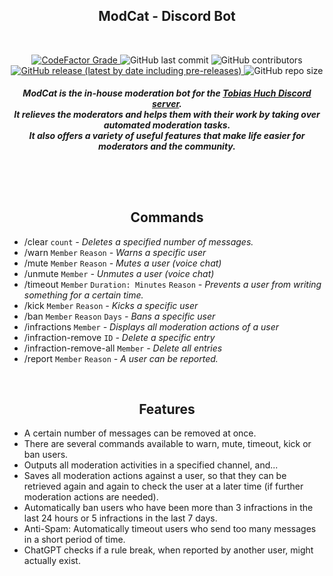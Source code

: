 <section>
  <h1 align="center">
  ModCat - Discord Bot
  </h1>

  <br>

  <p align="center">
  <a href="https://www.codefactor.io/repository/github/martin-herz-io/modcat">
    <img alt="CodeFactor Grade" src="https://img.shields.io/codefactor/grade/github/martin-herz-io/ModCat?logo=github&style=for-the-badge">
  </a>

  <img alt="GitHub last commit" src="https://img.shields.io/github/last-commit/martin-herz-io/ModCat?logo=github&style=for-the-badge">

  <img alt="GitHub contributors" src="https://img.shields.io/github/contributors-anon/martin-herz-io/ModCat?logo=github&style=for-the-badge">

  <br>

  <a href="https://github.com/martin-herz-io/ModCat/releases">
    <img alt="GitHub release (latest by date including pre-releases)" src="https://img.shields.io/github/v/release/martin-herz-io/ModCat?include_prereleases&logo=github&style=for-the-badge">
  </a>

  <img alt="GitHub repo size" src="https://img.shields.io/github/repo-size/martin-herz-io/ModCat?logo=github&style=for-the-badge">
  </p>

  <h5 align="center">
    ModCat is the in-house moderation bot for the <a href="https://discord.gg/huch">Tobias Huch Discord server</a>. <br>
    It relieves the moderators and helps them with their work by taking over automated moderation tasks. <br>
    It also offers a variety of useful features that make life easier for moderators and the community.
  </h5>

  #
</section>

<br><br>

<section>
  <h2 align="center">Commands</h2>
  
  - /clear `count` *- Deletes a specified number of messages.*
  - /warn `Member` `Reason` *- Warns a specific user*
  - /mute `Member` `Reason` *- Mutes a user (voice chat)*
  - /unmute `Member` *- Unmutes a user (voice chat)*
  - /timeout `Member` `Duration: Minutes` `Reason` *- Prevents a user from writing something for a certain time.*
  - /kick `Member` `Reason` *- Kicks a specific user*
  - /ban `Member` `Reason` `Days` *- Bans a specific user*
  - /infractions `Member` *- Displays all moderation actions of a user*
  - /infraction-remove `ID` *- Delete a specific entry*
  - /infraction-remove-all `Member` *- Delete all entries*
  - /report `Member` `Reason` *- A user can be reported.*
</section>

<br>

<section>
  <h2 align="center">Features</h2>
  
  - A certain number of messages can be removed at once.
  - There are several commands available to warn, mute, timeout, kick or ban users.
  - Outputs all moderation activities in a specified channel, and...
  - Saves all moderation actions against a user, so that they can be retrieved again and again to check the user at a later time (if further moderation actions are needed).
  - Automatically ban users who have been more than 3 infractions in the last 24 hours or 5 infractions in the last 7 days.
  - Anti-Spam: Automatically timeout users who send too many messages in a short period of time.
  - ChatGPT checks if a rule break, when reported by another user, might actually exist.
</section>
